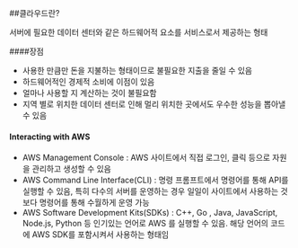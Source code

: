 ##클라우드란? 

서버에 필요한 데이터 센터와 같은 하드웨어적 요소를 서비스로서 제공하는 형태



####장점

* 사용한 만큼만 돈을 지불하는 형태이므로 불필요한 지출을 줄일 수 있음
* 하드웨어적인 경제적 소비에 이점이 있음
* 얼마나 사용할 지 계산하는 것이 불필요함
* 지역 별로 위치한 데이터 센터로 인해 멀리 위치한 곳에서도 우수한 성능을 뽑아낼 수 있음

#### Interacting with AWS

* AWS Management Console : AWS 사이트에서 직접 로그인, 클릭 등으로 자원을 관리하고 생성할 수 있음
* AWS Command Line Interface(CLI) : 명령 프롬프트에서 명령어를 통해 API를 실행할 수 있음, 특히 다수의 서버를 운영하는 경우 일일이 사이트에서 사용하는 것보다 명령어를 통해 수월하게 운영 가능
* AWS Software Development Kits(SDKs) : C++, Go , Java, JavaScript, Node.js, Python 등 인기있는 언어로 AWS 를 실행할 수 있음. 해당 언어의 코드에 AWS SDK를 포함시켜서 사용하는 형태임
